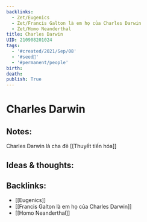 ```yaml
---
backlinks:
  - Zet/Eugenics
  - Zet/Francis Galton là em họ của Charles Darwin
  - Zet/Homo Neanderthal
title: Charles Darwin
UID: 210908201024
tags:
  - '#created/2021/Sep/08'
  - '#seed🥜'
  - '#permanent/people'
birth: 
death: 
publish: True
---
```

# Charles Darwin

## Notes:
Charles Darwin là cha đẻ [[Thuyết tiến hóa]]

## Ideas & thoughts:


## Backlinks:
- [[Eugenics]]
- [[Francis Galton là em họ của Charles Darwin]]
- [[Homo Neanderthal]]
